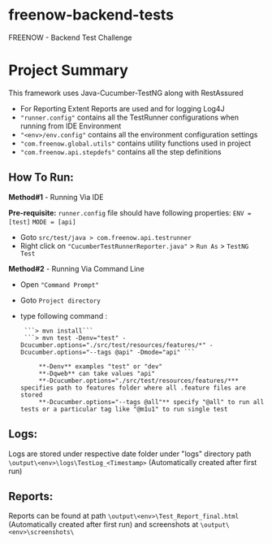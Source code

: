 # freenow-backend-tests
FREENOW - Backend Test Challenge

# Project Summary

This framework uses Java-Cucumber-TestNG along with RestAssured

- For Reporting Extent Reports are used and for logging Log4J
- ```"runner.config"``` contains all the TestRunner configurations when running from IDE Environment
- ```"<env>/env.config"``` contains all the environment configuration settings
- ```"com.freenow.global.utils"``` contains utility functions used in project
- ```"com.freenow.api.stepdefs"``` contains all the step definitions



## How To Run:

 **Method#1** - Running Via IDE
 
 **Pre-requisite:**
 ```runner.config``` file should have following properties:
 ```ENV	= [test]```
 ```MODE = [api]```
 
 - Goto ```src/test/java > com.freenow.api.testrunner```
 - Right click on ```"CucumberTestRunnerReporter.java"``` > ```Run As``` > ```TestNG Test```
 
 
 **Method#2** - Running Via Command Line
 - Open ```"Command Prompt"```
 - Goto ```Project directory```
 - type following command : 
 
 		```> mvn install```
 		```> mvn test -Denv="test" -Dcucumber.options="./src/test/resources/features/*" -Dcucumber.options="--tags @api" -Dmode="api" ```
 			
 			**-Denv** examples "test" or "dev"
 			**-Dqweb** can take values "api"
 			**-Dcucumber.options="./src/test/resources/features/*** specifies path to features folder where all .feature files are stored
 			**-Dcucumber.options="--tags @all"** specify "@all" to run all tests or a particular tag like "@m1u1" to run single test
 		
## Logs: 

Logs are stored under respective date folder under "logs" directory path ```\output\<env>\logs\TestLog_<Timestamp>``` (Automatically created after first run)

## Reports: 
Reports can be found at path ```\output\<env>\Test_Report_final.html``` (Automatically created after first run) and screenshots at ```\output\<env>\screenshots\```
